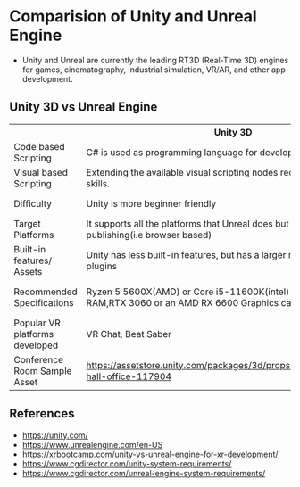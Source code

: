 # Comparision of Unity and Unreal Engine 

<ul>
    <li>Unity and Unreal are currently the leading RT3D (Real-Time 3D) engines for games, cinematography, industrial simulation, VR/AR, and other app development.
</ul>

## Unity 3D vs Unreal Engine

<table>
    <tr>
        <th>
        <th>Unity 3D
        <th>Unreal Engine
    </tr>
    <tr>
        <td>Code based Scripting</td>
        <td>C# is used as programming language for development</td>
        <td>C++ is used as programming language for development</td>
    </tr>
    <tr>
        <td>Visual based Scripting</td>
        <td>Extending the available visual scripting nodes requires no special skills.</td>
        <td>Extending the blueprint nodes requires key C++ library knowledge</td>
    </tr>
    <tr>
        <td>Difficulty</td>
        <td>Unity is more beginner friendly</td>
        <td>Unreal engine is suitable for intermediate/experienced developers</td>
    </tr>
    <tr>
        <td>Target Platforms</td>
        <td>It supports all the platforms that Unreal does but it also supports web publishing(i.e browser based)</td>
        <td>Unreal engine does not support web publishing</td>
    </tr>
    <tr>
        <td>Built-in features/ Assets</td>
        <td>Unity has less  built-in features, but has a larger marketplace for plugins</td>
        <td>Unreal engine has more built-in features, but has comparitively smaller plugins marketplace</td>
    </tr>
    <tr>
        <td>Recommended Specifications</td>
        <td>Ryzen 5 5600X(AMD) or Core i5-11600K(intel) CPU, 16GB RAM,RTX 3060 or an AMD RX 6600 Graphics card</td>
        <td>Ryzen 5 5600X(AMD) or Intel Core i5-12600K CPU, 16GB RAM, NVIDIA RTX 3060 or AMD RX 6600 Graphics card</td>
    </tr>
    <tr>
        <td>Popular VR platforms developed </td>
        <td>VR Chat, Beat Saber</td>
        <td>Vader Immortal, Creed Rise to Glory</td>
    </tr>
    <tr>
        <td>Conference Room Sample Asset</td>
        <td><a href="https://assetstore.unity.com/packages/3d/props/interior/conference-hall-office-117904" target="_blank">https://assetstore.unity.com/packages/3d/props/interior/conference-hall-office-117904</a></td>
        <td><a href="https://www.unrealengine.com/marketplace/en-US/product/conference-room" target="_blank">https://www.unrealengine.com/marketplace/en-US/product/conference-room</a></td>
    </tr>
    
</table>

## References
<ul>
    <li><a href="https://unity.com/" target="_blank">https://unity.com/</a>
    <li><a href="https://www.unrealengine.com/en-US" target="_blank">https://www.unrealengine.com/en-US</a>
    <li><a href="https://xrbootcamp.com/unity-vs-unreal-engine-for-xr-development/" target="_blank">https://xrbootcamp.com/unity-vs-unreal-engine-for-xr-development/</a>
    <li><a href="https://www.cgdirector.com/unity-system-requirements/" target="_blank">https://www.cgdirector.com/unity-system-requirements/</a>
    <li><a href="https://www.cgdirector.com/unreal-engine-system-requirements/" target="_blank">https://www.cgdirector.com/unreal-engine-system-requirements/</a>
</ul>
